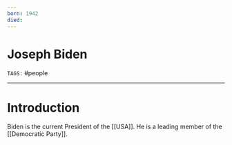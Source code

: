```yaml
---
born: 1942
died: 
---
```

# Joseph Biden
`TAGS:` #people 

---
# Introduction
Biden is the current President of the [[USA]]. He is a leading member of the [[Democratic Party]]. 